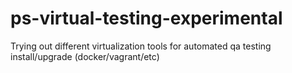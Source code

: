 # ps-virtual-testing-experimental
Trying out different virtualization tools for automated qa testing install/upgrade (docker/vagrant/etc)
